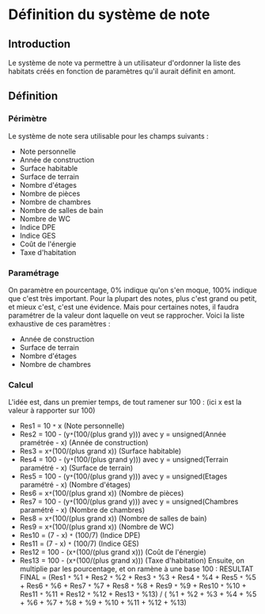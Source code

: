 # Définition du système de note #

## Introduction ##
Le système de note va permettre à un utilisateur d'ordonner la liste des habitats créés en fonction de paramètres qu'il aurait définit en amont.

## Définition ##
### Périmètre ###
Le système de note sera utilisable pour les champs suivants :
  * Note personnelle
  * Année de construction
  * Surface habitable
  * Surface de terrain
  * Nombre d'étages
  * Nombre de pièces
  * Nombre de chambres
  * Nombre de salles de bain
  * Nombre de WC
  * Indice DPE
  * Indice GES
  * Coût de l'énergie
  * Taxe d'habitation
### Paramétrage ###
On paramètre en pourcentage, 0% indique qu'on s'en moque, 100% indique que c'est très important.
Pour la plupart des notes, plus c'est grand ou petit, et mieux c'est, c'est une évidence. Mais pour certaines notes, il faudra paramétrer de la valeur dont laquelle on veut se rapprocher. Voici la liste exhaustive de ces paramètres :
  * Année de construction
  * Surface de terrain
  * Nombre d'étages
  * Nombre de chambres
### Calcul ###
L'idée est, dans un premier temps, de tout ramener sur 100 : (ici x est la valeur à rapporter sur 100)
  * Res1 = 10 `*` x (Note personnelle)
  * Res2 = 100 - (y`*`(100/(plus grand y))) avec y = unsigned(Année pramétrée - x) (Année de construction)
  * Res3 = x`*`(100/(plus grand x)) (Surface habitable)
  * Res4 = 100 - (y`*`(100/(plus grand y))) avec y = unsigned(Terrain paramétré - x) (Surface de terrain)
  * Res5 = 100 - (y`*`(100/(plus grand y))) avec y = unsigned(Etages paramétré - x) (Nombre d'étages)
  * Res6 = x`*`(100/(plus grand x)) (Nombre de pièces)
  * Res7 = 100 - (y`*`(100/(plus grand y))) avec y = unsigned(Chambres paramétré - x) (Nombre de chambres)
  * Res8 = x`*`(100/(plus grand x)) (Nombre de salles de bain)
  * Res9 = x`*`(100/(plus grand x)) (Nombre de WC)
  * Res10 = (7 - x) `*` (100/7) (Indice DPE)
  * Res11 = (7 - x) `*` (100/7) (Indice GES)
  * Res12 = 100 - (x`*`(100/(plus grand x))) (Coût de l'énergie)
  * Res13 = 100 - (x`*`(100/(plus grand x))) (Taxe d'habitation)
Ensuite, on multiplie par les pourcentage, et on ramène à une base 100 :
RESULTAT FINAL = (Res1 `*` %1 + Res2 `*` %2 + Res3 `*` %3 + Res4 `*` %4 + Res5 `*` %5 + Res6 `*` %6 + Res7 `*` %7 + Res8 `*` %8 + Res9 `*` %9 + Res10 `*` %10 + Res11 `*` %11 + Res12 `*` %12 + Res13 `*` %13) / ( %1 + %2 + %3 + %4 + %5 + %6 + %7 + %8 + %9 + %10 + %11 + %12 + %13)